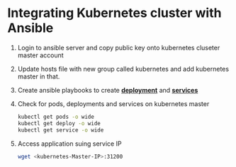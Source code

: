 # Integrating Kubernetes cluster with Ansible

1. Login to ansible server and copy public key onto kubernetes cluseter master account 

1. Update hosts file with new group called kubernetes and add kubernetes master in that. 

1. Create ansible playbooks to create 
**[deployment](https://github.com/yankils/Simple-DevOps-Project/blob/master/Kubernetes/kubernetes-valaxy-deployment.yml)** and 
**[services](https://github.com/yankils/Simple-DevOps-Project/blob/master/Kubernetes/kubernetes-valaxy-service.yml)** 
		
1.  Check for pods, deployments and services on kubernetes master
    ```sh 
    kubectl get pods -o wide 
    kubectl get deploy -o wide
    kubectl get service -o wide
    ```
	
1. Access application suing service IP
   ```sh
   wget <kubernetes-Master-IP>:31200
   ```

